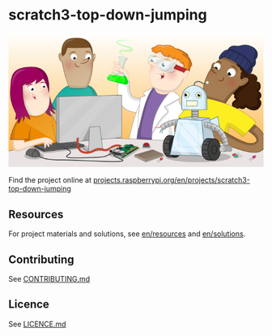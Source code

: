 # scratch3-top-down-jumping

![scratch3-top-down-jumping](banner.png)

Find the project online at [projects.raspberrypi.org/en/projects/scratch3-top-down-jumping](https://projects.raspberrypi.org/en/projects/scratch3-top-down-jumping)

## Resources
For project materials and solutions, see [en/resources](https://github.com/raspberrypilearning/scratch3-top-down-jumping/tree/master/en/resources) and [en/solutions](https://github.com/raspberrypilearning/scratch3-top-down-jumping/tree/master/en/solutions).

## Contributing
See [CONTRIBUTING.md](CONTRIBUTING.md)

## Licence
 See [LICENCE.md](LICENCE.md)